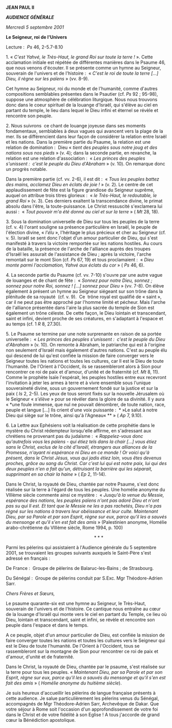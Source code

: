 **JEAN PAUL II**

***AUDIENCE GÉNÉRALE***

*Mercredi 5 septembre 2001*

**Le Seigneur, roi de l'Univers**

Lecture :  *Ps* 46, 2-5.7-8.10

1. « *C'est Yahvé, le Très-Haut, le grand Roi sur toute la terre !* ». Cette acclamation initiale est répétée de différentes manières dans le Psaume 46, que nous venons d'écouter. Il se présente comme un hymne au Seigneur, souverain de l'univers et de l'histoire :  « *C'est le roi de toute la terre [...] Dieu, il règne sur les païens* » (vv. 8-9).

Cet hymne au Seigneur, roi du monde et de l'humanité, comme d'autres compositions semblables présentes dans le Psautier (cf. *Ps* 92 ; 95-98), suppose une atmosphère de célébration liturgique. Nous nous trouvons donc dans le coeur spirituel de la louange d'Israël, qui s'élève au ciel en partant du temple, le lieu dans lequel le Dieu infini et éternel se révèle et rencontre son peuple.

2. Nous suivrons  ce chant de louange joyeuse dans ses moments fondamentaux, semblables à deux vagues qui avancent vers la plage de la mer. Ils se différencient dans leur façon de considérer la relation entre Israël et les nations. Dans la première partie du Psaume, la relation est une relation de domination :  Dieu « *tient des peuples sous notre joug et des nations sous nos pieds* » (v. 4); dans la seconde partie, en revanche, la relation est une relation d'association :  « *Les princes des peuples s'unissent :  c'est le peuple du Dieu d'Abraham* » (v. 10). On remarque donc un progrès notable.

Dans la première partie (cf. vv. 2-6), il est dit :  « *Tous les peuples battez des mains, acclamez Dieu en éclats de joie !* » (v. 2). Le centre de cet applaudissement de fête est la figure grandiose du Seigneur suprême, auquel on attribue trois titres glorieux :  « *le Très-Haut, le redoutable, le grand Roi* » (v. 3). Ces derniers exaltent la transcendance divine, le primat absolu dans l'être, la toute-puissance. Le Christ ressuscité s'exclamera lui aussi :  « *Tout pouvoir m'a été donné au ciel et sur la terre* » ( *Mt* 28, 18).

3. Sous la domination universelle de Dieu sur tous les peuples de la terre (cf. v. 4) l'orant souligne sa présence particulière en Israël, le peuple de l'élection divine, « *l'élu* », l'héritage le plus précieux et cher au Seigneur (cf. v. 5). Israël se sent donc l'objet d'un amour particulier de Dieu, qui s'est manifesté à travers la victoire remportée sur les nations hostiles. Au cours de la bataille, la présence de l'arche de l'alliance auprès des troupes d'Israël les assurait de l'assistance de Dieu ; après la victoire, l'arche remontait sur le mont Sion (cf. *Ps* 67, 19) et tous proclamaient :  « *Dieu monte parmi l'acclamation, Yahvé aux éclats du cor* » ( *Ps* 46, 6).

4. La seconde partie du Psaume (cf. vv. 7-10) s'ouvre par une autre vague de louanges et de chant de fête :  « *Sonnez pour notre Dieu, sonnez ; sonnez pour notre Roi, sonnez ! [...] sonnez pour Dieu* » (vv. 7-8). On élève également à présent un hymne au Seigneur siégeant sur son trône dans la plénitude de sa royauté  (cf. v. 9).  Ce  trône royal est qualifié de « saint », car il ne peut pas être approché par l'homme limité et pécheur. Mais l'arche de l'alliance présentée dans l'aire la plus sacrée du temple de Sion est également un trône céleste. De cette façon, le Dieu lointain et transcendant, saint et infini, devient proche de ses créatures, en s'adaptant à l'espace et au temps (cf. 1 *R* 8, 27.30).

5. Le Psaume se termine par une note surprenante en raison de sa portée universelle :  « *Les princes des peuples s'unissent :  c'est le peuple du Dieu d'Abraham* » (v. 10). On remonte à Abraham, le patriarche qui est à l'origine non seulement d'Israël mais également d'autres nations. C'est au peuple élu qui descend de lui qu'est confiée la mission de faire converger vers le Seigneur toutes les nations et toutes les cultures, car Il est le Dieu de toute l'humanité. De l'Orient à l'Occident, ils se rassembleront alors à Sion pour rencontrer ce roi de paix et d'amour, d'unité et de fraternité (cf. *Mt* 8, 11). Comme le prophète Isaïe l'espérait, les peuples hostiles entre eux recevront l'invitation à jeter les armes à terre et à vivre ensemble sous l'unique souveraineté divine, sous un gouvernement fondé sur la justice et sur la paix ( *Is* 2, 2-5). Les yeux de tous seront fixés sur la nouvelle Jérusalem où le Seigneur « *s'élève* » pour se révéler dans la gloire de sa divinité. Il y aura « *une foule immense, que nul ne pouvait dénombrer, de toute nation, race, peuple et langue [...] Ils crient d'une voix puissante :  * »Le salut à notre Dieu qui siège sur le trône, ainsi qu'à l'Agneau« ** » ( *Ap* 7, 9.10).

6. La Lettre aux Ephésiens voit la réalisation de cette prophétie dans le mystère du Christ rédempteur lorsqu'elle affirme, en s'adressant aux chrétiens ne provenant pas du judaïsme :  « *Rappelez-vous donc qu'autrefois vous les païens - qui étiez tels dans la chair [...] vous étiez sans le Christ, exclus de la cité d'Israël, étrangers aux alliances de la Promesse, n'ayant ni espérance ni Dieu en ce monde ! Or voici qu'à présent, dans le Christ Jésus, vous qui jadis étiez loin, vous êtes devenus proches, grâce au sang du Christ. Car c'est lui qui est notre paix, lui qui des deux peuples n'en a fait qu'un, détruisant la barrière qui les séparait, supprimant en sa chair la haine* » ( *Ep* 2, 11-14).

Dans le Christ, la royauté de Dieu, chantée par notre Psaume, s'est donc réalisée sur la terre à l'égard de tous les peuples. Une homélie anonyme du VIIIème siècle commente ainsi ce mystère :  « *Jusqu'à la venue du Messie, espérance des nations, les peuples païens n'ont pas adoré Dieu et n'ont pas su qui Il est. Et tant que le Messie ne les a pas rachetés, Dieu n'a pas régné sur les nations à travers leur obéissance et leur culte. Maintenant Dieu, par sa Parole et par son Esprit, règne sur eux, parce qu'il les a sauvés du mensonge et qu'il s'en est fait des amis* » (Palestinien anonyme, Homélie arabo-chrétienne du VIIIème siècle, Rome 1994, p. 100)

                                                                      * * *

Parmi les pèlerins qui assistaient à l'Audience générale du 5 septembre 2001, se trouvaient les groupes suivants auxquels le Saint-Père s'est adressé en français :

De France :  Groupe de pèlerins de Balaruc-les-Bains ; de Strasbourg.

Du Sénégal :  Groupe de pèlerins conduit par S.Exc. Mgr Théodore-Adrien Sarr.

*Chers Frères et Sœurs,*

Le psaume quarante-six est une hymne au Seigneur, le Très-Haut, souverain de l'univers et de l'histoire. Ce cantique nous entraîne au cœur de la louange d'Israël qui monte vers le ciel en partant du Temple, ce lieu où Dieu, lointain et transcendant, saint et infini, se révèle et rencontre son peuple dans l'espace et dans le temps.

A ce peuple, objet d'un amour particulier de Dieu, est confiée la mission de faire converger toutes les nations et toutes les cultures vers le Seigneur qui est le Dieu de toute l'humanité. De l'Orient à l'Occident, tous se rassembleront sur la montagne de Sion pour rencontrer ce roi de paix et d'amour, d'unité et de fraternité.

Dans le Christ, la royauté de Dieu, chantée par le psaume, s'est réalisée sur la terre pour tous les peuples. « *Maintenant Dieu, par sa Parole et par son Esprit, règne sur eux, parce qu'il les a sauvés du mensonge et qu'il s'en est fait des amis* » ( *Homélie anonyme du huitième siècle*).

Je suis heureux d'accueillir les pèlerins de langue française présents à cette audience. Je salue particulièrement les pèlerins venus du Sénégal, accompagnés de Mgr Théodore-Adrien Sarr, Archevêque de Dakar. Que votre séjour à Rome soit l'occasion d'un approfondissement de votre foi dans le Christ et de votre fidélité à son Eglise ! A tous j'accorde de grand cœur la Bénédiction apostolique.